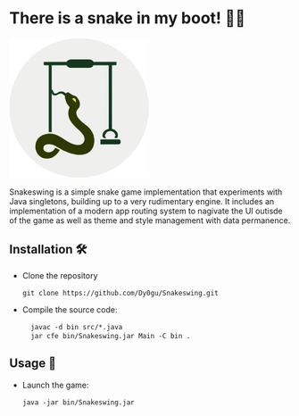 # There is a snake in my boot! 🐍🔴

![logo](.github/assets/logo.png)

Snakeswing is a simple snake game implementation that experiments with Java singletons, building up to a very rudimentary engine. It includes an implementation of a modern app routing system to nagivate the UI outisde of the game as well as theme and style management with data permanence.

## Installation 🛠️

* Clone the repository

  ```shell
  git clone https://github.com/Dy0gu/Snakeswing.git
  ```

* Compile the source code:

  ```shell
    javac -d bin src/*.java
    jar cfe bin/Snakeswing.jar Main -C bin .
  ```

## Usage 🚩

* Launch the game:

  ```shell
  java -jar bin/Snakeswing.jar
  ```
